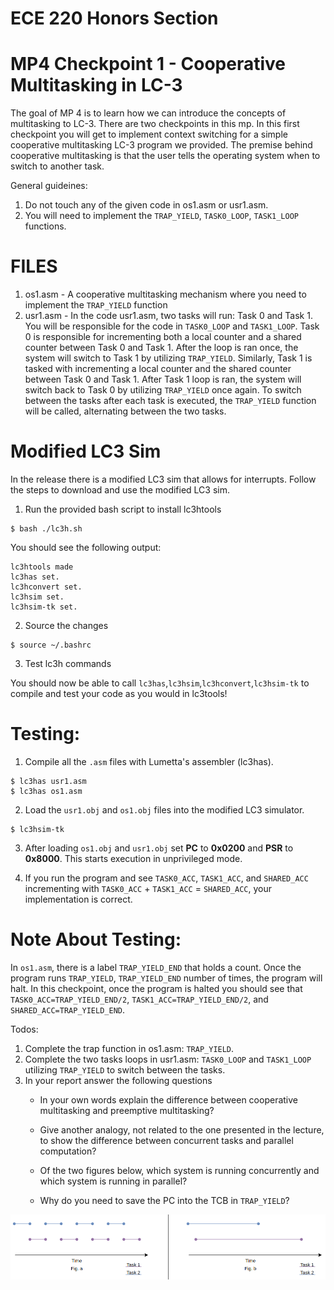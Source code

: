 # ECE 220 Honors Section
# MP4 Checkpoint 1 - Cooperative Multitasking in LC-3

The goal of MP 4 is to learn how we can introduce the concepts of multitasking to LC-3. There are two checkpoints in this mp. In this first checkpoint you will get to implement context switching for a simple cooperative multitasking LC-3 program we provided. The premise behind cooperative multitasking is that the user tells the operating system when to switch to another task. 

General guideines:   
1. Do not touch any of the given code in os1.asm or usr1.asm.
2. You will need to implement the `TRAP_YIELD`, `TASK0_LOOP`, `TASK1_LOOP` functions.

# FILES

1. os1.asm - A cooperative multitasking mechanism where you need to implement the `TRAP_YIELD` function
2. usr1.asm - In the code usr1.asm, two tasks will run: Task 0 and Task 1. You will be responsible for the code in `TASK0_LOOP` and `TASK1_LOOP`. Task 0 is responsible for incrementing both a local counter and a shared counter between Task 0 and Task 1. After the loop is ran once, the system will switch to Task 1 by utilizing `TRAP_YIELD`. Similarly, Task 1 is tasked with incrementing a local counter and the shared counter between Task 0 and Task 1. After Task 1 loop is ran, the system will switch back to Task 0 by utilizing `TRAP_YIELD` once again. To switch between the tasks after each task is executed, the `TRAP_YIELD` function will be called, alternating between the two tasks.


# Modified LC3 Sim
In the release there is a modified LC3 sim that allows for interrupts. Follow the steps to download and use the modified LC3 sim. 
  1. Run the provided bash script to install lc3htools

    $ bash ./lc3h.sh
  
  You should see the following output:

    lc3htools made
    lc3has set.
    lc3hconvert set.
    lc3hsim set.
    lc3hsim-tk set.

  2. Source the changes

    $ source ~/.bashrc

  3. Test lc3h commands
  
  You should now be able to call `lc3has`,`lc3hsim`,`lc3hconvert`,`lc3hsim-tk` to compile and test your code as you would in lc3tools!

# Testing:  
    
  1. Compile all the `.asm` files with Lumetta's assembler (lc3has). 
  
    $ lc3has usr1.asm 
    $ lc3has os1.asm 


  2. Load the `usr1.obj` and `os1.obj` files into the modified LC3 simulator.

    $ lc3hsim-tk

  3. After loading `os1.obj` and `usr1.obj` set **PC** to **0x0200** and **PSR** to **0x8000**. This starts execution in unprivileged mode. 

  4. If you run the program and see `TASK0_ACC`, `TASK1_ACC`, and `SHARED_ACC` incrementing with `TASK0_ACC` + `TASK1_ACC` = `SHARED_ACC`, your implementation is correct.


# Note About Testing:
In `os1.asm`, there is a label `TRAP_YIELD_END` that holds a count. Once the program runs `TRAP_YIELD`, `TRAP_YIELD_END` number of times, the program will halt. In this checkpoint, once the program is halted you should see that `TASK0_ACC=TRAP_YIELD_END/2`, `TASK1_ACC=TRAP_YIELD_END/2`, and `SHARED_ACC=TRAP_YIELD_END`.




Todos:  

  1. Complete the trap function in os1.asm: `TRAP_YIELD`.
  2. Complete the two tasks loops in usr1.asm: `TASK0_LOOP` and `TASK1_LOOP` utilizing `TRAP_YIELD` to switch between the tasks.
  3. In your report answer the following questions
      - In your own words explain the difference between cooperative multitasking and preemptive multitasking? 
    
      - Give another analogy, not related to the one presented in the lecture, to show the difference between concurrent tasks and parallel computation? 
      
      - Of the two figures below, which system is running concurrently and which system is running in parallel?

      - Why do you need to save the PC into the TCB in `TRAP_YIELD`?


  ![HomeworkProblem](./images/Question4p1C.png?raw=true)
